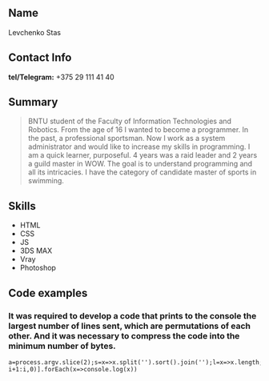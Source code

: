 ## Name
Levchenko Stas
## Contact Info
**tel/Telegram:** +375 29 111 41 40 <br>
## Summary
> BNTU student of the Faculty of Information Technologies and Robotics. From the age of 16 I wanted to become a programmer. In the past, a professional sportsman. Now I work as a system administrator and would like to increase my skills in programming. I am a quick learner, purposeful. 4 years was a raid leader and 2 years a guild master in WOW. The goal is to understand programming and all its intricacies. I have the category of candidate master of sports in swimming.
## Skills
* HTML
* CSS
* JS
* 3DS MAX
* Vray
* Photoshop
## Code examples
### It was required to develop a code that prints to the console the largest number of lines sent, which are permutations of each other. And it was necessary to compress the code into the minimum number of bytes.
```
a=process.argv.slice(2);s=x=>x.split('').sort().join('');l=x=>x.length;b=a.map(x=>a.filter(y=>s(x)==s(y)));if(l(b))b[b.reduce((i,r)=>l(r)>l(b[i])?i+1:i,0)].forEach(x=>console.log(x))
```

